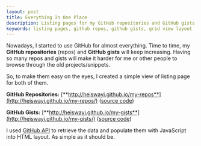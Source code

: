 ```yaml
---
layout: post
title: Everything In One Place
description: Listing pages for my GitHub repositories and GitHub gists.
keywords: listing pages, github repos, github gists, grid view layout
---
```


Nowadays, I started to use GitHub for almost everything. Time to time, my **GitHub repositories** (repos) and **GitHub gists** will keep increasing. Having so many repos and gists will make it harder for me or other people to browse through the old projects/snippets.

So, to make them easy on the eyes, I created a simple view of listing page for both of them.

**GitHub Repositories:** [**http://heiswayi.github.io/my-repos**](http://heiswayi.github.io/my-repos/) ([source code](https://github.com/heiswayi/my-repos))

**GitHub Gists:** [**http://heiswayi.github.io/my-gists**](http://heiswayi.github.io/my-gists/) ([source code](https://github.com/heiswayi/my-gists))

I used [GitHub API](https://developer.github.com/v3/) to retrieve the data and populate them with JavaScript into HTML layout. As simple as it should be.
